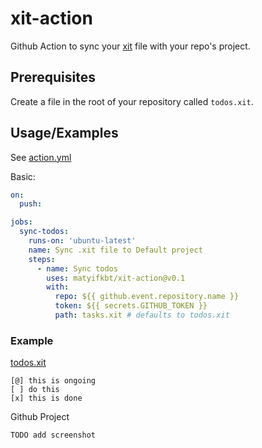 
# xit-action

Github Action to sync your [xit](jotaen/xit) file with your repo's project.

## Prerequisites

Create a file in the root of your repository called `todos.xit`.

## Usage/Examples

See [action.yml](action.yml)

Basic: 
```yml
on:
  push: 

jobs:
  sync-todos:
    runs-on: 'ubuntu-latest'
    name: Sync .xit file to Default project
    steps:
      - name: Sync todos
        uses: matyifkbt/xit-action@v0.1
        with:
          repo: ${{ github.event.repository.name }}
          token: ${{ secrets.GITHUB_TOKEN }}
          path: tasks.xit # defaults to todos.xit
```




### Example

[todos.xit](todos.xit)

```
[@] this is ongoing
[ ] do this
[x] this is done
```

Github Project

```
TODO add screenshot
```
